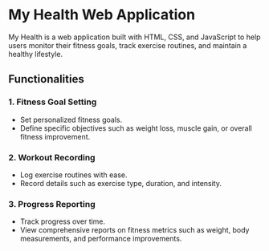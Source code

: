 # My Health Web Application

My Health is a web application built with HTML, CSS, and JavaScript to help users monitor their fitness goals, track exercise routines, and maintain a healthy lifestyle.

## Functionalities

### 1. Fitness Goal Setting
- Set personalized fitness goals.
- Define specific objectives such as weight loss, muscle gain, or overall fitness improvement.

### 2. Workout Recording
- Log exercise routines with ease.
- Record details such as exercise type, duration, and intensity.

### 3. Progress Reporting
- Track progress over time.
- View comprehensive reports on fitness metrics such as weight, body measurements, and performance improvements.
